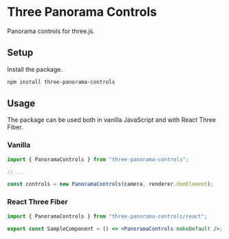 # Three Panorama Controls

Panorama controls for three.js.

## Setup

Install the package.

```sh
npm install three-panorama-controls
```

## Usage

The package can be used both in vanilla JavaScript and with React Three Fiber.

### Vanilla

```ts
import { PanoramaControls } from "three-panorama-controls";

// ...

const controls = new PanoramaControls(camera, renderer.domElement);
```

### React Three Fiber

```jsx
import { PanoramaControls } from "three-panorama-controls/react";

export const SampleComponent = () => <PanoramaControls makeDefault />;
```
